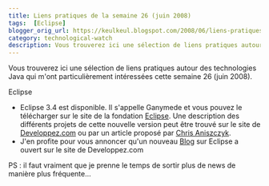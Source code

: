 ```yaml
---
title: Liens pratiques de la semaine 26 (juin 2008)
tags:  [Eclipse]
blogger_orig_url: https://keulkeul.blogspot.com/2008/06/liens-pratiques-de-la-semaine_26.html
category: technological-watch
description: Vous trouverez ici une sélection de liens pratiques autour des technologies Java qui m'ont particulièrement intéressées cette semaine 26 (juin 2008).
---
```


Vous trouverez ici une sélection de liens pratiques autour des technologies Java qui m'ont particulièrement intéressées cette semaine 26 (juin 2008).

Eclipse

* Eclipse 3.4 est disponible. Il s'appelle Ganymede et vous pouvez le télécharger sur le site de la fondation [Eclipse](http://www.eclipse.org/downloads/). Une description des différents projets de cette nouvelle version peut être trouvé sur le site de [Developpez.com](http://blog.developpez.com/eclipse?title=eclipse_3_4_ganymede_est_sorti) ou par un article proposé par [Chris Aniszczyk](http://www-128.ibm.com/developerworks/library/os-eclipse-ganymede/).
* J'en profite pour vous annoncer qu'un nouveau [Blog](http://blog.developpez.com/recap/eclipse) sur Eclipse a ouvert sur le site de Developpez.com

PS : il faut vraiment que je prenne le temps de sortir plus de news de manière plus fréquente...